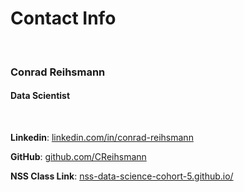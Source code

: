 # Contact Info
&nbsp;

### Conrad Reihsmann
#### Data Scientist
&nbsp;

**Linkedin**: [linkedin.com/in/conrad-reihsmann][li]

**GitHub**: [github.com/CReihsmann][github]

**NSS Class Link**: [nss-data-science-cohort-5.github.io/][ds5]

[github]: <https://github.com/CReihsmann/codex_halo_qc>

[li]: <https://www.linkedin.com/in/conrad-reihsmann/>

[ds5]: <https://nss-data-science-cohort-5.github.io/>
